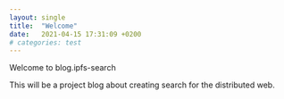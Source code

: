 ```yaml
---
layout: single
title:  "Welcome"
date:   2021-04-15 17:31:09 +0200
# categories: test
---
```


Welcome to blog.ipfs-search

This will be a project blog about creating search for the distributed web.